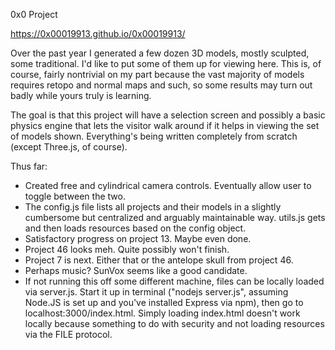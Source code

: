 0x0 Project

https://0x00019913.github.io/0x00019913/

Over the past year I generated a few dozen 3D models, mostly sculpted, some traditional. I'd like to put some of them up for viewing here. This is, of course, fairly nontrivial on my part because the vast majority of models requires retopo and normal maps and such, so some results may turn out badly while yours truly is learning.

The goal is that this project will have a selection screen and possibly a basic physics engine that lets the visitor walk around if it helps in viewing the set of models shown. Everything's being written completely from scratch (except Three.js, of course).

Thus far:
- Created free and cylindrical camera controls. Eventually allow user to toggle between the two.
- The config.js file lists all projects and their models in a slightly cumbersome but centralized and arguably maintainable way. utils.js gets and then loads resources based on the config object.
- Satisfactory progress on project 13. Maybe even done.
- Project 46 looks meh. Quite possibly won't finish.
- Project 7 is next. Either that or the antelope skull from project 46.
- Perhaps music? SunVox seems like a good candidate.
- If not running this off some different machine, files can be locally loaded via server.js. Start it up in terminal ("nodejs server.js", assuming Node.JS is set up and you've installed Express via npm), then go to localhost:3000/index.html. Simply loading index.html doesn't work locally because something to do with security and not loading resources via the FILE protocol.
